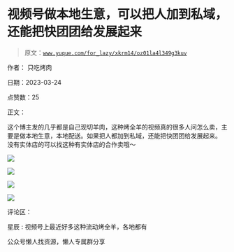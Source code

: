 # 视频号做本地生意，可以把人加到私域，还能把快团团给发展起来

> 原文：[`www.yuque.com/for_lazy/xkrm14/oz01la4l349g3kuv`](https://www.yuque.com/for_lazy/xkrm14/oz01la4l349g3kuv)



作者： 只吃烤肉



日期：2023-03-24



点赞数：25



正文：



这个博主发的几乎都是自己现切羊肉，这种烤全羊的视频真的很多人问怎么卖，主要是做本地生意，本地配送。如果把人都加到私域，还能把快团团给发展起来。 没有实体店的可以找这种有实体店的合作卖哦～



![](img/2147449cf3f547aa2237c06ba6245151.png)



![](img/8615932b4230309c641f48d118a65fc9.png)



![](img/b601d9aefef3b8cddc018f0e227b5569.png)  

![](img/4289d4cf87aa8dda58a1bc6440bb9ff8.png)  

评论区：



星辰 : 视频号上最近好多这种流动烤全羊，各地都有



公众号懒人找资源，懒人专属群分享

</ne-p></ne-p>